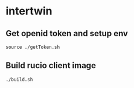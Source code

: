 # intertwin

## Get openid token and setup env

```
source ./getToken.sh
```

## Build rucio client image

```
./build.sh
```
